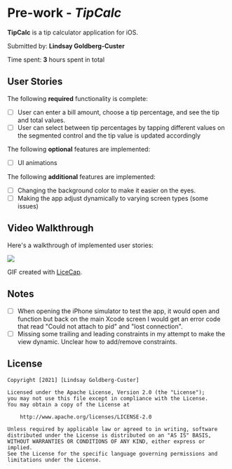 # Pre-work - *TipCalc*

**TipCalc** is a tip calculator application for iOS.

Submitted by: **Lindsay Goldberg-Custer**

Time spent: **3** hours spent in total

## User Stories

The following **required** functionality is complete:

* [ ] User can enter a bill amount, choose a tip percentage, and see the tip and total values.
* [ ] User can select between tip percentages by tapping different values on the segmented control and the tip value is updated accordingly

The following **optional** features are implemented:

* [ ] UI animations

The following **additional** features are implemented:

- [ ] Changing the background color to make it easier on the eyes.
- [ ] Making the app adjust dynamically to varying screen types (some issues)

## Video Walkthrough

Here's a walkthrough of implemented user stories:

![](https://i.imgur.com/4lnUnWp.gif)


GIF created with [LiceCap](http://www.cockos.com/licecap/).

## Notes

- [ ] When opening the iPhone simulator to test the app, it would open and function but back on the main Xcode screen I would get an error code that read "Could not attach to pid" and "lost connection".
- [ ] Missing some trailing and leading constraints in my attempt to make the view dynamic. Unclear how to add/remove constraints.

## License

    Copyright [2021] [Lindsay Goldberg-Custer]

    Licensed under the Apache License, Version 2.0 (the "License");
    you may not use this file except in compliance with the License.
    You may obtain a copy of the License at

        http://www.apache.org/licenses/LICENSE-2.0

    Unless required by applicable law or agreed to in writing, software
    distributed under the License is distributed on an "AS IS" BASIS,
    WITHOUT WARRANTIES OR CONDITIONS OF ANY KIND, either express or implied.
    See the License for the specific language governing permissions and
    limitations under the License.

